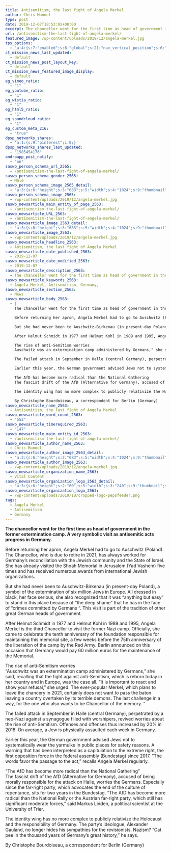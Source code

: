 ```yaml
---
title: Antisemitism, the last fight of Angela Merkel
author: Chris Manoel
type: post
date: 2019-12-07T18:53:02+00:00
excerpt: The chancellor went for the first time as head of government in the former extermination camp.
url: /antisemitism-the-last-fight-of-angela-merkel/
featured_image: /wp-content/uploads/2019/12/angela-merkel.jpg
tps_options:
  - 'a:4:{s:7:"enabled";s:6:"global";s:21:"nav_vertical_position";s:6:"global";s:23:"nav_hide_on_first_slide";b:0;s:23:"slide_loading_mechanism";s:6:"global";}'
ct_mission_news_last_updated:
  - default
ct_mission_news_post_layout_key:
  - default
ct_mission_news_featured_image_display:
  - default
eg_vimeo_ratio:
  - "1"
eg_youtube_ratio:
  - "1"
eg_wistia_ratio:
  - "1"
eg_html5_ratio:
  - "1"
eg_soundcloud_ratio:
  - "1"
eg_custom_meta_216:
  - "true"
dpsp_networks_shares:
  - 'a:1:{s:9:"pinterest";i:0;}'
dpsp_networks_shares_last_updated:
  - "1585454176"
androapp_post_notify:
  - "on"
saswp_person_schema_url_2565:
  - /antisemitism-the-last-fight-of-angela-merkel/
saswp_person_schema_gender_2565:
  - Male
saswp_person_schema_image_2565_detail:
  - 'a:3:{s:6:"height";s:3:"683";s:5:"width";s:4:"1024";s:9:"thumbnail";s:72:"/wp-content/uploads/2019/12/angela-merkel.jpg";}'
saswp_person_schema_image_2565:
  - /wp-content/uploads/2019/12/angela-merkel.jpg
saswp_newsarticle_main_entity_of_page_2563:
  - /antisemitism-the-last-fight-of-angela-merkel/
saswp_newsarticle_URL_2563:
  - /antisemitism-the-last-fight-of-angela-merkel/
saswp_newsarticle_image_2563_detail:
  - 'a:3:{s:6:"height";s:3:"683";s:5:"width";s:4:"1024";s:9:"thumbnail";s:72:"/wp-content/uploads/2019/12/angela-merkel.jpg";}'
saswp_newsarticle_image_2563:
  - /wp-content/uploads/2019/12/angela-merkel.jpg
saswp_newsarticle_headline_2563:
  - Antisemitism, the last fight of Angela Merkel
saswp_newsarticle_date_published_2563:
  - 2019-12-07
saswp_newsarticle_date_modified_2563:
  - 2019-12-07
saswp_newsarticle_description_2563:
  - The chancellor went for the first time as head of government in the former extermination camp.
saswp_newsarticle_keywords_2563:
  - Angela Merkel, Antisemitism, Germany,
saswp_newsarticle_section_2563:
  - News
saswp_newsarticle_body_2563:
  - |
    The chancellor went for the first time as head of government in the former extermination camp. A very symbolic visit as antisemitic acts progress in Germany.

    Before returning her apron, Angela Merkel had to go to Auschwitz (Poland). The Chancellor, who is due to retire in 2021, has always worked for Germany's reconciliation with the Jewish community and the State of Israel. She has already visited the Shoah Memorial in Jerusalem (Yad Vashem) five times and has received numerous awards from international Jewish organizations.

    But she had never been to Auschwitz-Birkenau (in present-day Poland), a symbol of the extermination of six million Jews in Europe. All dressed in black, her face serious, she also recognized that it was "anything but easy" to stand in this place because of "the deep shame" that he has in the face of "crimes committed by Germans ". This visit is part of the tradition of other great German heads of government.

    After Helmut Schmidt in 1977 and Helmut Kohl in 1989 and 1995, Angela Merkel is the third Chancellor to visit the former Nazi camp. Officially, she came to celebrate the tenth anniversary of the foundation responsible for maintaining this memorial site, a few weeks before the 75th anniversary of the liberation of the camp by the Red Army. Berlin announced on this occasion that Germany would pay 60 million euros for the maintenance of the Memorial.

    The rise of anti-Semitism worries
    Auschwitz was an extermination camp administered by Germans," she said, recalling that the fight against anti-Semitism, which is reborn today in her country and in Europe, was the case all. "It is important to react and show your refusal," she urged. The ever-popular Merkel, which plans to leave the chancery in 2021, certainly does not want to pass the baton leaving a country overtaken by its terrible demons. The last challenge in a way, for the one who also wants to be Chancellor of the memory. 

    The failed attack in September in Halle (central Germany), perpetrated by a neo-Nazi against a synagogue filled with worshipers, revived worries about the rise of anti-Semitism. Offenses and offenses thus increased by 20% in 2018. On average, a Jew is physically assaulted each week in Germany.

    Earlier this year, the German government advised Jews not to systematically wear the yarmulke in public places for safety reasons. A warning that has been interpreted as a capitulation to the extreme right, the first opposition force in the federal assembly (Bundestag) since 2017. "The words favor the passage to the act," recalls Angela Merkel regularly.

    The AfD has become more radical than the National Gathering
    The fascist drift of the AfD (Alternative for Germany), accused of being morally responsible for the attack on Halle, worries the Germans. Especially since the far-right party, which advocates the end of the culture of repentance, sits for two years in the Bundestag. "The AfD has become more radical than the National Rally or the Austrian far-right party, which still has significant moderate forces," said Markus Linden, a political scientist at the University of Trier.

    The identity wing has no more complex to publicly relativize the Holocaust and the responsibility of Germany. The party's ideologue, Alexander Gauland, no longer hides his sympathies for the revisionists. Nazism? "Cat pee in the thousand years of Germany's great history," he says.

    By Christophe Bourdoiseau, a correspondent for Berlin (Germany)
saswp_newsarticle_name_2563:
  - Antisemitism, the last fight of Angela Merkel
saswp_newsarticle_word_count_2563:
  - "552"
saswp_newsarticle_timerequired_2563:
  - "147"
saswp_newsarticle_main_entity_id_2563:
  - /antisemitism-the-last-fight-of-angela-merkel/
saswp_newsarticle_author_name_2563:
  - Chris Manoel
saswp_newsarticle_author_image_2563_detail:
  - 'a:3:{s:6:"height";s:3:"683";s:5:"width";s:4:"1024";s:9:"thumbnail";s:72:"/wp-content/uploads/2019/12/angela-merkel.jpg";}'
saswp_newsarticle_author_image_2563:
  - /wp-content/uploads/2019/12/angela-merkel.jpg
saswp_newsarticle_organization_name_2563:
  - Vital Content
saswp_newsarticle_organization_logo_2563_detail:
  - 'a:3:{s:6:"height";s:2:"60";s:5:"width";s:3:"240";s:9:"thumbnail";s:82:"/wp-content/uploads/2019/10/cropped-logo-pepsfeeder.png";}'
saswp_newsarticle_organization_logo_2563:
  - /wp-content/uploads/2019/10/cropped-logo-pepsfeeder.png
tags:
  - Angela Merkel
  - Antisemitism
  - Germany
---
```


**The chancellor went for the first time as head of government in the former extermination camp. A very symbolic visit as antisemitic acts progress in Germany.**

Before returning her apron, Angela Merkel had to go to Auschwitz (Poland). The Chancellor, who is due to retire in 2021, has always worked for Germany&#8217;s reconciliation with the Jewish community and the State of Israel. She has already visited the Shoah Memorial in Jerusalem (Yad Vashem) five times and has received numerous awards from international Jewish organizations.

But she had never been to Auschwitz-Birkenau (in present-day Poland), a symbol of the extermination of six million Jews in Europe. All dressed in black, her face serious, she also recognized that it was &#8220;anything but easy&#8221; to stand in this place because of &#8220;the deep shame&#8221; that he has in the face of &#8220;crimes committed by Germans &#8220;. This visit is part of the tradition of other great German heads of government.

After Helmut Schmidt in 1977 and Helmut Kohl in 1989 and 1995, Angela Merkel is the third Chancellor to visit the former Nazi camp. Officially, she came to celebrate the tenth anniversary of the foundation responsible for maintaining this memorial site, a few weeks before the 75th anniversary of the liberation of the camp by the Red Army. Berlin announced on this occasion that Germany would pay 60 million euros for the maintenance of the Memorial.

The rise of anti-Semitism worries  
&#8220;Auschwitz was an extermination camp administered by Germans,&#8221; she said, recalling that the fight against anti-Semitism, which is reborn today in her country and in Europe, was the case all. &#8220;It is important to react and show your refusal,&#8221; she urged. The ever-popular Merkel, which plans to leave the chancery in 2021, certainly does not want to pass the baton leaving a country overtaken by its terrible demons. The last challenge in a way, for the one who also wants to be Chancellor of the memory. &#8221;

The failed attack in September in Halle (central Germany), perpetrated by a neo-Nazi against a synagogue filled with worshipers, revived worries about the rise of anti-Semitism. Offenses and offenses thus increased by 20% in 2018. On average, a Jew is physically assaulted each week in Germany.

Earlier this year, the German government advised Jews not to systematically wear the yarmulke in public places for safety reasons. A warning that has been interpreted as a capitulation to the extreme right, the first opposition force in the federal assembly (Bundestag) since 2017. &#8220;The words favor the passage to the act,&#8221; recalls Angela Merkel regularly.

&#8220;The AfD has become more radical than the National Gathering&#8221;  
The fascist drift of the AfD (Alternative for Germany), accused of being morally responsible for the attack on Halle, worries the Germans. Especially since the far-right party, which advocates the end of the culture of repentance, sits for two years in the Bundestag. &#8220;The AfD has become more radical than the National Rally or the Austrian far-right party, which still has significant moderate forces,&#8221; said Markus Linden, a political scientist at the University of Trier.

The identity wing has no more complex to publicly relativize the Holocaust and the responsibility of Germany. The party&#8217;s ideologue, Alexander Gauland, no longer hides his sympathies for the revisionists. Nazism? &#8220;Cat pee in the thousand years of Germany&#8217;s great history,&#8221; he says.

By Christophe Bourdoiseau, a correspondent for Berlin (Germany)
